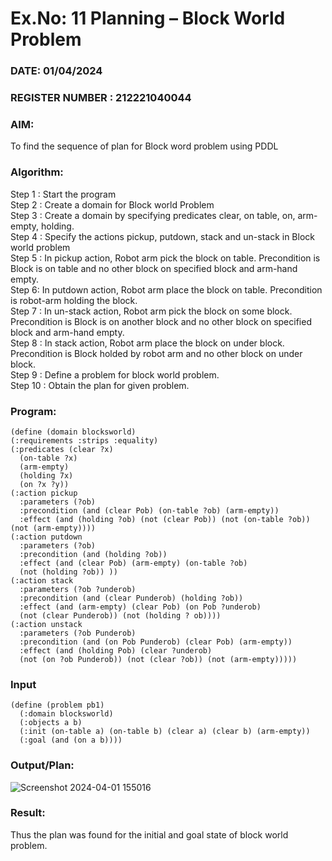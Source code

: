 # Ex.No: 11  Planning –  Block World Problem 
### DATE: 01/04/2024                                                             
### REGISTER NUMBER : 212221040044

### AIM: 
To find the sequence of plan for Block word problem using PDDL  

###  Algorithm:
Step 1 :  Start the program <br>
Step 2 : Create a domain for Block world Problem <br>
Step 3 :  Create a domain by specifying predicates clear, on table, on, arm-empty, holding. <br>
Step 4 : Specify the actions pickup, putdown, stack and un-stack in Block world problem <br>
Step 5 :  In pickup action, Robot arm pick the block on table. Precondition is Block is on table and no other block on specified block and arm-hand empty.<br>
Step 6:  In putdown action, Robot arm place the block on table. Precondition is robot-arm holding the block.<br>
Step 7 : In un-stack action, Robot arm pick the block on some block. Precondition is Block is on another block and no other block on specified block and arm-hand empty.<br>
Step 8 : In stack action, Robot arm place the block on under block. Precondition is Block holded by robot arm and no other block on under block.<br>
Step 9 : Define a problem for block world problem.<br> 
Step 10 : Obtain the plan for given problem.<br> 
     
### Program:
~~~
(define (domain blocksworld)
(:requirements :strips :equality)
(:predicates (clear ?x)
  (on-table ?x)
  (arm-empty)
  (holding 7x)
  (on ?x ?y))
(:action pickup
  :parameters (?ob)
  :precondition (and (clear Pob) (on-table ?ob) (arm-empty))
  :effect (and (holding ?ob) (not (clear Pob)) (not (on-table ?ob)) (not (arm-empty))))
(:action putdown
  :parameters (?ob)
  :precondition (and (holding ?ob))
  :effect (and (clear Pob) (arm-empty) (on-table ?ob)
  (not (holding ?ob)) ))
(:action stack
  :parameters (?ob ?underob)
  :precondition (and (clear Punderob) (holding ?ob))
  :effect (and (arm-empty) (clear Pob) (on Pob ?underob)
  (not (clear Punderob)) (not (holding ? ob))))
(:action unstack
  :parameters (?ob Punderob)
  :precondition (and (on Pob Punderob) (clear Pob) (arm-empty))
  :effect (and (holding Pob) (clear ?underob)
  (not (on ?ob Punderob)) (not (clear ?ob)) (not (arm-empty)))))
~~~

### Input 
~~~
(define (problem pb1)
  (:domain blocksworld)
  (:objects a b)
  (:init (on-table a) (on-table b) (clear a) (clear b) (arm-empty))
  (:goal (and (on a b))))
~~~
### Output/Plan:
![Screenshot 2024-04-01 155016](https://github.com/DrUmaRaniV/AI_Lab_2023-24/assets/127508123/1bf57b34-60c9-4582-a3cd-fc629ccbd65a)



### Result:
Thus the plan was found for the initial and goal state of block world problem.

